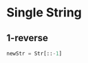 <!--
 * @Description: Python中一些对String的操作
 * @version: 1.0
 * @Author: Yuan Yitong
 * @Date: 2021-11-28 21:37:18
 * @LastEditors: Yuan Yitong
 * @LastEditTime: 2021-11-28 21:52:25
-->

# Single String

## 1-reverse

```python
newStr = Str[::-1]
```

